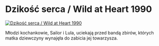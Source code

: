 Dzikość serca / Wild at Heart 1990 
=============
[![Dzikość serca / Wild at Heart 1990 ](http://vidos.pl/images/player.gif)](http://vidos.pl/dzikosc-serca-wild-at-heart-1990)

 Młodzi kochankowie, Sailor i Lula, uciekają przed bandą zbirów, których matka dziewczyny wynajęła do zabicia jej towarzysza.
